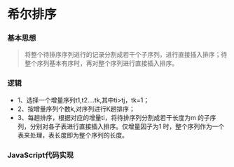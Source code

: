 # 希尔排序  

### 基本思想

> 将整个待排序序列进行的记录分割成若干个子序列，进行直接插入排序；待整个序列基本有序时，再对整个序列进行直接插入排序。  

### 逻辑  

* 1、选择一个增量序列t1,t2....tk,其中ti>tj，tk=1；  
* 2、按增量序列个数k,对序列进行K趟排序；  
* 3、每趟排序，根据对应的增量ti，将待排序列分割成若干长度为m 的子序列，分别对各子表进行直接插入排序。仅增量因子为1 时，整个序列作为一个表来处理，表长度即为整个序列的长度。

### JavaScript代码实现  

```javascript
```
